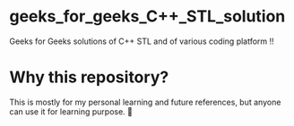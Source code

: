 # geeks_for_geeks_C++_STL_solution
Geeks for Geeks solutions of C++ STL and of various coding platform !!

# Why this repository?
This is mostly for my personal learning and future references, but anyone can use it for learning purpose. 🍻
